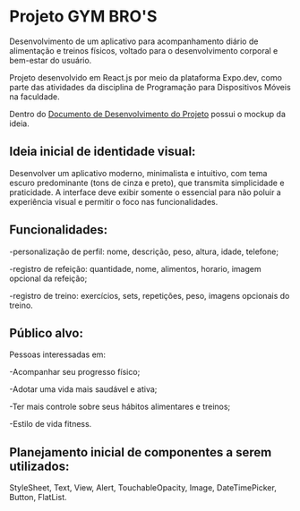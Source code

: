 # Projeto GYM BRO'S

Desenvolvimento de um aplicativo para acompanhamento diário de alimentação e treinos físicos, voltado para o desenvolvimento corporal e bem-estar do usuário.

Projeto desenvolvido em React.js por meio da plataforma Expo.dev, como parte das atividades da disciplina de Programação para Dispositivos Móveis na faculdade.

Dentro do [Documento de Desenvolvimento do Projeto](https://github.com/maxmohamed6/gymbros/blob/main/Documento%20de%20desenvolvimento%20do%20Projeto%20GYM%20BRO%E2%80%99S.pdf) possui o mockup da ideia.

## Ideia inicial de identidade visual:
Desenvolver um aplicativo moderno, minimalista e intuitivo, com tema escuro predominante (tons de cinza e preto), que transmita simplicidade e praticidade. A interface deve exibir somente o essencial para não poluir a experiência visual e permitir o foco nas funcionalidades.

## Funcionalidades:
-personalização de perfil: nome, descrição, peso, altura, idade, telefone;

-registro de refeição: quantidade, nome, alimentos, horario, imagem opcional da refeição;

-registro de treino: exercícios, sets, repetições, peso, imagens opcionais do treino.

## Público alvo:
Pessoas interessadas em:

-Acompanhar seu progresso físico;

-Adotar uma vida mais saudável e ativa;

-Ter mais controle sobre seus hábitos alimentares e treinos;

-Estilo de vida fitness.

## Planejamento inicial de componentes a serem utilizados:
StyleSheet, Text, View, Alert, TouchableOpacity, Image, DateTimePicker, Button, FlatList.
